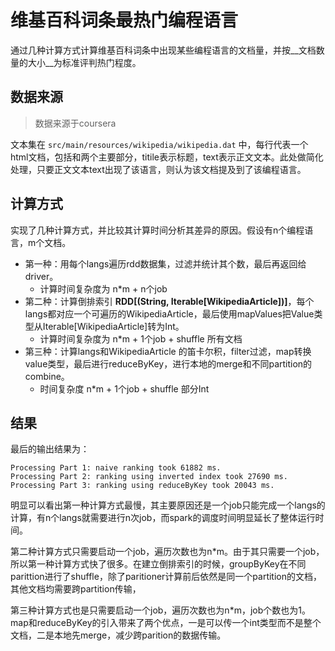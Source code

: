 # 维基百科词条最热门编程语言

通过几种计算方式计算维基百科词条中出现某些编程语言的文档量，并按__文档数量的大小__为标准评判热门程度。


## 数据来源
> 数据来源于coursera

文本集在 `src/main/resources/wikipedia/wikipedia.dat` 中，每行代表一个html文档，包括<titile>和<text>两个主要部分，titile表示标题，text表示正文文本。此处做简化处理，只要正文文本text出现了该语言，则认为该文档提及到了该编程语言。

## 计算方式

实现了几种计算方式，并比较其计算时间分析其差异的原因。假设有n个编程语言，m个文档。

- 第一种：用每个langs遍历rdd数据集，过滤并统计其个数，最后再返回给driver。
	- 计算时间复杂度为 n*m + n个job
- 第二种：计算倒排索引 __RDD[(String, Iterable[WikipediaArticle])]__，每个langs都对应一个可遍历的WikipediaArticle，最后使用mapValues把Value类型从Iterable[WikipediaArticle]转为Int。
	- 计算时间复杂度为 n*m + 1个job + shuffle 所有文档
- 第三种：计算langs和WikipediaArticle 的笛卡尔积，filter过滤，map转换value类型，最后进行reduceByKey，进行本地的merge和不同partition的combine。
	- 时间复杂度 n*m + 1个job + shuffle 部分Int

## 结果

最后的输出结果为：

```
Processing Part 1: naive ranking took 61882 ms.
Processing Part 2: ranking using inverted index took 27690 ms.
Processing Part 3: ranking using reduceByKey took 20043 ms.
```

明显可以看出第一种计算方式最慢，其主要原因还是一个job只能完成一个langs的计算，有n个langs就需要进行n次job，而spark的调度时间明显延长了整体运行时间。  

第二种计算方式只需要启动一个job，遍历次数也为n*m。由于其只需要一个job，所以第一种计算方式快了很多。在建立倒排索引的时候，groupByKey在不同parittion进行了shuffle，除了paritioner计算前后依然是同一个partition的文档，其他文档均需要跨partition传输，  

第三种计算方式也是只需要启动一个job，遍历次数也为n*m，job个数也为1。map和reduceByKey的引入带来了两个优点，一是可以传一个int类型而不是整个文档，二是本地先merge，减少跨parition的数据传输。






